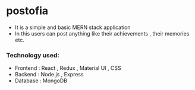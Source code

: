 # postofia
- It is a simple and basic MERN stack application
- In this users can post anything like their achievements , their memories etc. 
### Technology used: 
- Frontend : React , Redux , Material UI , CSS
- Backend : Node.js , Express 
- Database : MongoDB
